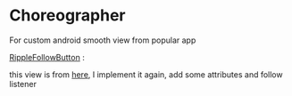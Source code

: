 # Choreographer

For custom android smooth view from popular app

[RippleFollowButton][1] :

this view is from [here][1], I implement it again, add some attributes and follow listener



[1]:https://www.zhihu.com/question/41586221
